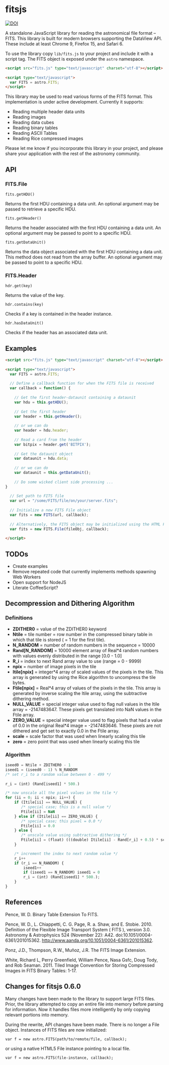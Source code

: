 # fitsjs

[![DOI](https://zenodo.org/badge/2289/astrojs/fitsjs.svg)](http://dx.doi.org/10.5281/zenodo.16707)

A standalone JavaScript library for reading the astronomical file format – FITS.  This library is built for modern browsers supporting the DataView API.  These include at least Chrome 9, Firefox 15, and Safari 6.

To use the library copy `lib/fits.js` to your project and include it with a script tag.  The FITS object is exposed under the `astro` namespace.

```html
<script src="fits.js" type="text/javascript" charset="utf-8"></script>
    
<script type="text/javascript">
  var FITS = astro.FITS;
</script>
```

This library may be used to read various forms of the FITS format.  This implementation is under active development.  Currently it supports:

* Reading multiple header data units
* Reading images
* Reading data cubes
* Reading binary tables
* Reading ASCII Tables
* Reading Rice compressed images

Please let me know if you incorporate this library in your project, and please share your application with the rest of the astronomy community.

## API

### FITS.File

    fits.getHDU()
Returns the first HDU containing a data unit.  An optional argument may be passed to retrieve 
a specific HDU.

    fits.getHeader()
Returns the header associated with the first HDU containing a data unit.  An optional argument
may be passed to point to a specific HDU.

    fits.getDataUnit()
Returns the data object associated with the first HDU containing a data unit.  This method does not read from the array buffer.
An optional argument may be passed to point to a specific HDU.

### FITS.Header

    hdr.get(key)
Returns the value of the key.

    hdr.contains(key)
Checks if a key is contained in the header instance.

    hdr.hasDataUnit()
Checks if the header has an associated data unit.


## Examples

```html
<script src="fits.js" type="text/javascript" charset="utf-8"></script>
    
<script type="text/javascript">
  var FITS = astro.FITS;
      
  // Define a callback function for when the FITS file is received
  var callback = function() {
        
    // Get the first header-dataunit containing a dataunit
    var hdu = this.getHDU();
        
    // Get the first header
    var header = this.getHeader();
        
    // or we can do
    var header = hdu.header;
        
    // Read a card from the header
    var bitpix = header.get('BITPIX');
        
    // Get the dataunit object
    var dataunit = hdu.data;
        
    // or we can do
    var dataunit = this.getDataUnit();
        
    // Do some wicked client side processing ...
}
      
  // Set path to FITS file
  var url = "/some/FITS/file/on/your/server.fits";
      
  // Initialize a new FITS File object
  var fits = new FITS(url, callback);
      
  // Alternatively, the FITS object may be initialized using the HTML File API.
  var fits = new FITS.File(fileObj, callback);
      
</script>
```

## TODOs

  * Create examples
  * Remove repeated code that currently implements methods spawning Web Workers
  * Open support for NodeJS
  * Literate CoffeeScript?


## Decompression and Dithering Algorithm

### Definitions

  * **ZDITHER0** = value of the ZDITHER0 keyword
  * **Ntile** = tile number = row number in the compressed binary table in which that tile is stored ( = 1 for the first tile).
  * **N_RANDOM** = number of random numbers in the sequence = 10000
  * **Rand[N_RANDOM]** = 10000 element array of Real*4 random numbers with values evenly distributed in the range [0.0 - 1.0]
  * **R_i** = index to next Rand array value to use (range = 0 - 9999)
  * **npix** = number of image pixels in the tile
  * **Itile[npix]** = integer*4 array of scaled values of the pixels in the tile. This array is generated by using the Rice algorithm to uncompress the tile bytes.
  * **Ftile[npix]** = Real*4 array of values of the pixels in the tile. This array is generated by inverse scaling the Itile array, using the subtractive dithering method.
  * **NULL_VALUE** = special integer value used to flag null values in the Itile array = -2147483647.  These pixels get translated into NaN values in the Ftile array.
  * **ZERO_VALUE** = special integer value used to flag pixels that had a value of 0.0 in the original Real*4 image = -2147483646. These pixels are not dithered and get set to exactly 0.0 in the Ftile array.
  * **scale** = scale factor that was used when linearly scaling this tile
  * **zero**  = zero point that was used when linearly scaling this tile

### Algorithm

```javascript
iseed0 = Ntile + ZDITHER0 - 1
iseed1 = (iseed0 - 1) % N_RANDOM
/* set r_i to a random value between 0 - 499 */
    
r_i = (int) (Rand[iseed1] * 500.)

/* now unscale all the pixel values in the tile */
for (ii = 0; ii < npix; ii++) {
    if (Itile[ii] == NULL_VALUE) {
       /* special case; this is a null value */
       Ftile[ii] = NaN
    } else if (Itile[ii] == ZERO_VALUE) {
       /* special case; this pixel = 0.0 */
       Ftile[ii] = 0.0
    } else {
       /* unscale value using subtractive dithering */
       Ftile[ii] = (float) (((double) Itile[ii] - Rand[r_i] + 0.5) * scale + zero)
    }

    /* increment the index to next random value */
    r_i++
    if (r_i == N_RANDOM) {
        iseed1++
        if (iseed1 == N_RANDOM) iseed1 = 0
        r_i = (int) (Rand[iseed1] * 500.);
    }
}
```

## References

Pence, W. D. Binary Table Extension To FITS.

Pence, W. D., L. Chiappetti, C. G. Page, R. a. Shaw, and E. Stobie. 2010. Definition of the Flexible Image Transport System ( FITS ), version 3.0. Astronomy & Astrophysics 524 (November 22): A42. doi:10.1051/0004-6361/201015362. http://www.aanda.org/10.1051/0004-6361/201015362.

Ponz, J.D., Thompson, R.W., Muñoz, J.R. The FITS Image Extension.

White, Richard L, Perry Greenfield, William Pence, Nasa Gsfc, Doug Tody, and Rob Seaman. 2011. Tiled Image Convention for Storing Compressed Images in FITS Binary Tables: 1-17.


## Changes for fitsjs 0.6.0

Many changes have been made to the library to support large FITS files.  Prior, the library attempted to copy an entire file into memory before parsing for information.  Now it handles files more intelligently by only copying relevant portions into memory.

During the rewrite, API changes have been made.  There is no longer a File object.  Instances of FITS files are now initialized:

    var f = new astro.FITS(path/to/remote/file, callback);

or using a native HTML5 File instance pointing to a local file.

    var f = new astro.FITS(file-instance, callback);
